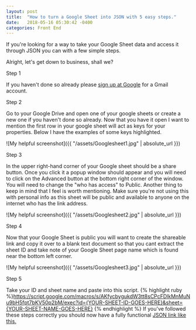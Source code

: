 ```yaml
---
layout: post
title:  "How to turn a Google Sheet into JSON with 5 easy steps."
date:   2018-05-16 05:30:42 -0400
categories: Front End
---
```


If you're looking for a way to take your Google Sheet data and access it through JSON you can with a few simple steps.  

Alright, let's get down to business, shall we?

Step 1

If you haven't done so already please [sign up at Google](https://accounts.google.com/signup/v2/webcreateaccount?hl=en-GB&flowName=GlifWebSignIn&flowEntry=SignUp) for a Gmail account. 

Step 2 

Go to your Google Drive and open one of your google sheets or create a new one if you haven't done so already. Now that you have it open I want to mention the first row in your google sheet will act as keys for your properties. Below I have the examples of some keys highlighted. 

![My helpful screenshot]({{ "/assets/Googlesheet1.jpg" | absolute_url }})

Step 3

In the upper right-hand corner of your Google sheet should be a share button. Once you click it a popup window should appear and you will need to click on the Advanced button at the bottom right corner of the window.  You will need to change the "who has access" to Public. Another thing to keep in mind that I feel is worth mentioning. Make sure you're not using this with personal info as this sheet will be public and available to anyone on the internet who has the link address.

![My helpful screenshot]({{ "/assets/Googlesheet2.jpg" | absolute_url }})

Step 4

Now that your Google Sheet is public you will want to create the shareable link and copy it over to a blank text document so that you cant extract the sheet ID and take note of your Google Sheet page name which is found near the bottom left corner.

![My helpful screenshot]({{ "/assets/Googlesheet3.jpg" | absolute_url }})

Step 5

Take your ID and sheet name and paste into this script. {% highlight ruby %}https://script.google.com/macros/s/AKfycbygukdW3tt8sCPcFDlkMnMuNu9bH5fpt7bKV50p2bM/exec?id={YOUR-SHEET-ID-GOES-HERE}&sheet={YOUR-SHEET-NAME-GOES-HERE} {% endhighlight %}  If you've followed these steps correctly you should now have a fully functional  [JSON link like this.](https://script.googleusercontent.com/macros/echo?user_content_key=k8VNgosoZ34yex_9sHbIFLNsgglwyDa8k3XHpMJS2px_Z05t8XpPwkPSoffI_2kYz6RzPvYyZ4K5bNJEpLkjkVCIvHwf4ESvOJmA1Yb3SEsKFZqtv3DaNYcMrmhZHmUMWojr9NvTBuBLhyHCd5hHa1ZsYSbt7G4nMhEEDL32U4DxjO7V7yvmJPXJTBuCiTGh3rUPjpYM_V0PJJG7TIaKp9JZm8S1OE6prygjhE2hY9EaNnmFYDBMTAu84oeSx9sgtz1w1ikeeNwH5kyRS5p7ZMKiW3k6MDkf31SIMZH6H4k&lib=MbpKbbfePtAVndrs259dhPT7ROjQYJ8yx)

